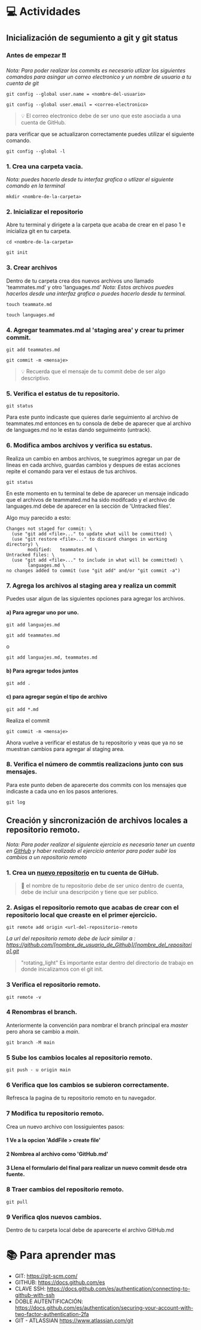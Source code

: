 # :computer:  Actividades 

## Inicialización de segumiento a git y git status 

### Antes de empezar :exclamation::exclamation:
*Nota: Para poder realizar los commits es necesario utlizar los siguientes comandos para asingar un correo electronico y un nombre de usuario a tu cuenta de git* 

``` 
git config --global user.name = <nombre-del-usuario>
```
```
git config --global user.email = <correo-electronico>
```

>:bulb: El correo electronico debe de ser uno que este asociada a una cuenta de GitHub. 

para verificar que se actualizaron correctamente puedes utilizar el siguiente comando.
```
git config --global -l 
```
### 1. Crea una carpeta vacia. 
*Nota: puedes hacerlo desde tu interfaz grafica o utlizar el siguiente comando en la terminal*
```
mkdir <nombre-de-la-carpeta>
```
### 2. Inicializar el repositorio

Abre tu terminal y dirigete a la carpeta que acaba de crear en el paso 1 e inicializa git en tu carpeta.
```
cd <nombre-de-la-carpeta>
```
```
git init
```
### 3. Crear archivos
Dentro de tu carpeta crea dos nuevos archivos uno llamado 'teammates.md' y otro 'languages.md' 
*Nota: Estos archivos puedes hacerlos desde una interfaz grafica o puedes hacerlo desde tu terminal.*
```
touch teammate.md
```
```
touch languages.md
```
### 4. Agregar teammates.md al 'staging area' y crear tu primer commit.
```
git add teammates.md
```
``` 
git commit -m <mensaje>
```
> :bulb: Recuerda que el mensaje de tu commit debe de ser algo descriptivo. 

 ### 5. Verifica el estatus de tu repositorio.
```
git status
```
Para este punto indicaste que quieres darle seguimiento al archivo de teammates.md entonces en tu consola de debe de aparecer que al archivo de 
languages.md no le estas dando seguimeinto (untrack).

### 6. Modifica ambos archivos y verifica su estatus.

Realiza un cambio en ambos archivos, te suegrimos agregar un par de lineas en cada archivo, guardas cambios y despues de estas acciones repite el 
comando para ver el estaus de tus archivos.

``` 
git status
```
En este momento en tu terminal te debe de aparecer un mensaje indicado que el archivos de teammated.md ha sido modifcado y el archivo de languages.md 
debe de aparecer en la sección de  'Untracked files'.

Algo muy parecido a esto: 
```
Changes not staged for commit: \
  (use "git add <file>..." to update what will be committed) \ 
  (use "git restore <file>..." to discard changes in working directory) \ 
        modified:   teammates.md \
Untracked files: \
  (use "git add <file>..." to include in what will be committed) \
        languages.md \
no changes added to commit (use "git add" and/or "git commit -a")
```
### 7. Agrega los archivos al staging area y realiza un commit 
Puedes usar algun de las siguientes opciones para agregar los archivos. 
#### a) Para agregar uno por uno. 
```
git add languajes.md
```
``` 
git add teammates.md
```
o 
```
git add languajes.md, teammates.md
```
#### b) Para agregar todos juntos 
```
git add . 
```
#### c) para agregar según el tipo de archivo 
```
git add *.md
```
Realiza el commit 
```
git commit -m <mensaje>
```
Ahora vuelve a verificar el estatus de tu repositorio y veas que ya no se muestran cambios para agregar al staging area. 

### 8. Verifica el número de commtis realizacions junto con sus mensajes.
Para este punto deben de aparecerte dos commits con los mensajes que indicaste a cada uno en los pasos anteriores. 
```
git log
```

## Creación y sincronización de archivos locales a repositorio remoto.

*Nota: Para poder realizar el siguiente ejercicio es necesario tener un cuenta en [GitHub](https://github.com/signup?ref_cta=Sign+up&ref_loc=header+logged+out&ref_page=%2F&source=header-home) 
y haber realizado el ejercicio anterior para poder subir los cambios a un repositorio remoto*

### 1. Crea un [nuevo repositorio](https://github.com/new) en tu cuenta de GiHub.

> :rotating_light: el nombre de tu repositorio debe de ser unico dentro de cuenta, debe de incluir una descripción y tiene que ser publico.

### 2. Asigas el repositorio remoto que acabas de crear con el repositorio local que creaste en el primer ejercicio.  
```
git remote add origin <url-del-repositorio-remoto
```
*La url del repositorio remoto debe de lucir similar a :  https://github.com/[nombre_de_usuario_de_Github]/[nombre_del_repositorio].git*

> "rotating_light" Es importante estar dentro del directorio de trabajo en donde inicalizamos con el git init. 

### 3 Verifica el repositorio remoto. 
```
git remote -v 
```

### 4 Renombras el branch.
Anteriormente la convención para nombrar el branch principal era *master* pero ahora se cambio a *main*. 
```
git branch -M main
```
### 5 Sube los cambios locales al repositorio remoto. 
```
git push - u origin main
```
### 6 Verifica que los cambios se subieron correctamente.  
Refresca la pagina de tu repositorio remoto en tu navegador.

### 7 Modifica tu repositorio remoto. 
Crea un nuevo archivo con lossiguientes pasos: 
#### 1 Ve a la opcion 'AddFile > create file'
#### 2 Nombrea al archivo como 'GitHub.md'
#### 3 Llena el formulario del final para realizar un nuevo commit desde otra fuente. 

### 8 Traer cambios del repositorio remoto.
```
git pull
```
### 9 Verifica qlos nuevos cambios. 
Dentro de tu carpeta local debe de aparecerte el archivo GitHub.md 


# :books: Para aprender mas 

* GIT: https://git-scm.com/            
* GITHUB: https://docs.github.com/es  
* CLAVE SSH: https://docs.github.com/es/authentication/connecting-to-github-with-ssh    
* DOBLE AUTENTIFICACIÓN: https://docs.github.com/es/authentication/securing-your-account-with-two-factor-authentication-2fa 
* GIT - ATLASSIAN https://www.atlassian.com/git 
